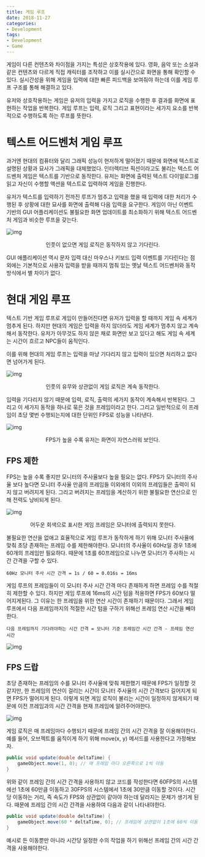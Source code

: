 ```yaml
---
title: 게임 루프
date: 2018-11-27
categories:
- Development
tags:
- Development
- Game
---
```


 게임이 다른 컨텐츠와 차이점을 가지는 특성은 상호작용에 있다. 영화, 음악 또는 소설과 같은 컨텐츠와 다르게 직접 캐릭터를 조작하고 이를 실시간으로 화면을 통해 확인할 수 있다. 실시간성을 위해 게임을 입력에 대한 빠른 피드백을 보여줘야 하는데 이를 게임 루프 구조를 통해 해결하고 있다.

 유저와 상호작용하는 게임은 유저의 입력을 가지고 로직을 수행한 후 결과를 화면에 표현하는 작업을 반복한다. 게임 루프는 입력, 로직 그리고 표현이라는 세가지 요소를 반복적으로 수행하도록 하는 루프를 뜻한다.

# 텍스트 어드벤처 게임 루프

 과거엔 현대의 컴퓨터와 달리 그래픽 성능이 현저하게 떨어졌기 때문에 화면에 텍스트로 설명된 상황과 묘사가 그래픽을 대체했었다. 인터렉티브 픽션이라고도 불리는 텍스트 어드벤처 게임은 텍스트를 기반으로 동작한다. 유저는 화면에 출력된 텍스트 다이얼로그를 읽고 자신이 수행할 액션을 텍스트로 입력하여 게임을 진행한다.

유저가 텍스트를 입력하기 전까진 루프가 멈추고 입력을 했을 때 입력에 대한 처리가 수행된 후 상황에 대한 묘사를 화면에 출력해 다음 입력을 요구한다. 게임이 아닌 이벤트 기반의 GUI 어플리케이션도 불필요한 화면 업데이트를 최소화하기 위해 텍스트 어드벤처 게임과 비슷한 루프을 갖는다.

![img](https://lh4.googleusercontent.com/0kL3qmNekSKe_rDZXupAlBzoHjMdLEziC7MClErq9Nn2VhiPYApJaghLE3-YiAS3gJvRvoBQOEoGlHDujFF6Q3cL_7j0iR5PTIeM9leT04_DRxYW-ff9oNftGcHas-BKks5NYmXd)

<center>인풋이 없으면 게임 로직은 동작하지 않고 기다린다.</center>



 GUI 애플리케이션 역시 문자 입력 대신 마우스나 키보드 입력 이벤트를 기다린다는 점 외에는 기본적으로 사용자 입력을 받을 때까지 멈춰 있는 옛날 텍스트 어드벤처와 동작 방식에서 별 차이가 없다.

# 현대 게임 루프

 텍스트 기반 게임 루프로 게임이 만들어진다면 유저가 입력을 할 때까지 게임 속 세계가 멈추게 된다. 하지만 현대의 게임은 입력을 하지 않더라도 게임 세계가 멈추지 않고 계속해서 동작한다. 유저가 아무것도 하지 않은 채로 화면만 보고 있다고 해도 게임 속 세계는 시간이 흐르고 NPC들이 움직인다.

 이를 위해 현대의 게임 루프는 입력을 마냥 기다리지 않고 입력이 있으면 처리하고 없다면 넘어가게 된다.

![img](https://lh6.googleusercontent.com/GqWzYdejwwuspSeTnKAiJyLphcK6Cpc5gpf5R-cw9SCdEN6hEXCYCaLPMrGWlksHCKQPQYKYqBIG5a9ZgKnBLpIO-RtUb6t9Ly7ICaZ-OzRLlsn9lHJ81yPQA6n1vqvSPLQ-ACj6)

<center>인풋의 유무와 상관없이 게임 로직은 계속 동작한다.</center>



 입력을 기다리지 않기 때문에 입력, 로직, 출력의 세가지 동작이 계속해서 반복된다. 그리고 이 세가지 동작을 하나로 묶은 것을 프레임이라고 한다. 그리고 일반적으로 이 프레임이 초당 몇번 수행되는지에 대한 단위인 FPS로 성능을 나타낸다.

![img](https://user-images.githubusercontent.com/18159012/46985243-5f23a700-d124-11e8-9ab1-3d9cceb30a93.gif)

 <center>FPS가 높을 수록 유저는 화면이 자연스러워 보인다.</center>

## FPS 제한

 FPS는 높을 수록 좋지만 모니터의 주사율보다 높을 필요는 없다. FPS가 모니터의 주사율 보다 높다면 모니터 주사율 만큼의 프레임들 이외에의 이외의 프레임들은 출력이 되지 않고 버려지게 된다. 그리고 버려지는 프레임을 계산하기 위한 불필요한 연산으로 인해 전력도 낭비되게 된다.

![img](https://lh5.googleusercontent.com/L5o14uKIN1vjefgWt76e2z2fVRPWlz9eLXLY8R-RUt1kkIAXfRYBIci7MawE30MrRU0zDV2FuFU8c1hVANITth9VFducfbg-AJzofPCCdEu0WYC_-05PSluu0Shdje6CYt-6CYC3)

<center>어두운 회색으로 표시한 게임 프레임은 모니터에 출력되지 못한다.</center>



 불필요한 연산을 없애고 효율적으로 게임 루프가 동작하게 하기 위해 모니터 주사율에 맞춰 초당 존재하는 프레임 수를 제한해야한다. 모니터의 주사율이 60Hz일 경우 1초에 60개의 프레임만 필요하다. 때문에 1초를 60프레임으로 나누면 모니터가 주사하는 시간 간격을 구할 수 있다.

```
60Hz 모니터 주사 시간 간격 = 1s / 60 = 0.016s = 16ms
```

 게임 루프의 프레임들이 이 모니터 주사 시간 간격 마다 존재하게 하면 프레임 수를 적절히 제한할 수 있다. 하지만 게임 루프에 16ms의 시간 텀을 적용하면 FPS가 60보다 떨어지게된다. 그 이유는 한 프레임을 위한 연산 시간이 존재하기 때문이다. 그래서 게임 루프에서 다음 프레임까지의 적절한 시간 텀을 구하기 위해선 프레임 연산 시간을 빼야한다.

```
다음 프레임까지 기다려야하는 시간 간격 = 모니터 기준 프레임간 시간 간격 - 프레임 연산 시간
```

![img](https://lh5.googleusercontent.com/eQS94akkKipVA3lLo6UuQNdEU-JVyBPlwIggmQ6IWN5kY1o7suJgruI7X4qA4JtyufLfY5L1bfBDR8bRZiXH7MIQqK92mORxC5He59HB73rbEblgXc8qRdgxDA0Al6TR8pdHjMhM)

## FPS 드랍

 초당 존재하는 프레임의 수를 모니터 주사율에 맞춰 제한했기 때문에 FPS가 일정할 것 같지만, 한 프레임의 연산이 걸리는 시간이 모니터 주사율의 시간 간격보다 길어지게 되면 FPS가 떨어지게 된다. 이렇게 되면 게임 로직이 불리는 시간이 일정하지 않게되기 때문에 이전 프레임과의 시간 간격을 현재 프레임에 알려주어야한다.

![img](https://lh4.googleusercontent.com/YylHOkmHFJu2huil_jaQX-eDDNcGhLA7xMRwK4tWXy8w-SZYsotHD86Kfs13nkI6sWqr_pPqQOfG0Orl2dcy9tvNegYLzpVGHY1DYjBPlOq38_V26a540WcWN0nLNLIMeYB2KsMT)

 게임 로직은 매 프레임마다 수행되기 때문에 프레임 간의 시간 간격을 잘 이용해야한다. 예를 들어, 오브젝트를 움직이게 하기 위해 move(x, y) 메서드를 사용한다고 가정해보자.

```csharp
public void update(double deltaTime) {
    gameObject.move(1, 0); // 매 프레임 마다 오른쪽으로 1씩 이동
}
```

 위와 같이 프레임 간의 시간 간격을 사용하지 않고 코드를 작성한다면 60FPS의 시스템에선 1초에 60만큼 이동하고 30FPS의 시스템에서 1초에 30만큼 이동할 것이다. 시간 당 이동하는 거리, 즉 속도가 FPS와 상관없이 같아야 하는데 달라지는 문제가 생기게 된다. 때문에 프레임 간의 시간 간격을 사용하여 다음과 같이 나타내야한다.

```csharp
public void update(double deltaTime) {
    gameObject.move(60 * deltaTime, 0); // 프레임에 상관없이 1초에 60씩 이동
}
```

 예시로 든 이동뿐만 아니라 시간당 일정한 수의 작업을 하기 위해선 프레임 간의 시간 간격을 사용해야한다.
